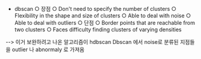 * dbscan
	○ 장점
		○ Don't need to specify the number of clusters
		○ Flexibility in the shape and size of clusters
		○ Able to deal with noise
		○ Able to deal with outliers
	○ 단점
		○ Border points that are reachable from two clusters
		○ Faces difficulty finding clusters of varying densities

--> 이거 보완하려고 나온 알고리즘이 hdbscan
Dbscan 에서 noise로 분류된 지점들을 outlier 나 abnormaly 로 가져옴
